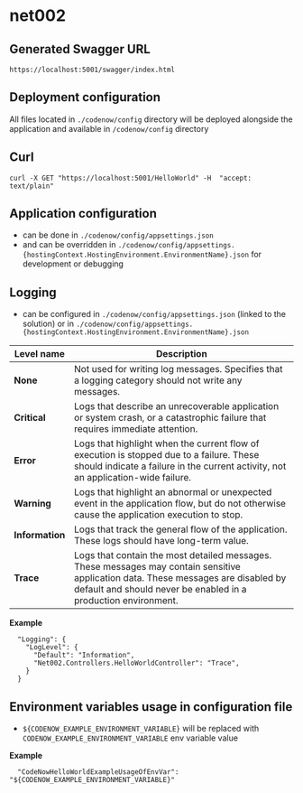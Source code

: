 # net002

## Generated Swagger URL

```
https://localhost:5001/swagger/index.html
```

## Deployment configuration

All files located in `./codenow/config` directory will be deployed alongside the application and available in `/codenow/config` directory

## Curl

```
curl -X GET "https://localhost:5001/HelloWorld" -H  "accept: text/plain"
```

## Application configuration

- can be done in `./codenow/config/appsettings.json`
- and can be overridden in `./codenow/config/appsettings.{hostingContext.HostingEnvironment.EnvironmentName}.json` for development or debugging

## Logging

- can be configured in `./codenow/config/appsettings.json` (linked to the solution) or in `./codenow/config/appsettings.{hostingContext.HostingEnvironment.EnvironmentName}.json`

| Level name      | Description                                                                                                                                                                                          |
| --------------- | ---------------------------------------------------------------------------------------------------------------------------------------------------------------------------------------------------- |
| **None**        | Not used for writing log messages. Specifies that a logging category should not write any messages.                                                                                                  |
| **Critical**    | Logs that describe an unrecoverable application or system crash, or a catastrophic failure that requires immediate attention.                                                                        |
| **Error**       | Logs that highlight when the current flow of execution is stopped due to a failure. These should indicate a failure in the current activity, not an application-wide failure.                        |
| **Warning**     | Logs that highlight an abnormal or unexpected event in the application flow, but do not otherwise cause the application execution to stop.                                                           |
| **Information** | Logs that track the general flow of the application. These logs should have long-term value.                                                                                                         |
| **Trace**       | Logs that contain the most detailed messages. These messages may contain sensitive application data. These messages are disabled by default and should never be enabled in a production environment. |

**Example**

```
  "Logging": {
    "LogLevel": {
      "Default": "Information",
      "Net002.Controllers.HelloWorldController": "Trace",
    }
  }
```

## Environment variables usage in configuration file

- `${CODENOW_EXAMPLE_ENVIRONMENT_VARIABLE}` will be replaced with `CODENOW_EXAMPLE_ENVIRONMENT_VARIABLE` env variable value

**Example**

```
  "CodeNowHelloWorldExampleUsageOfEnvVar": "${CODENOW_EXAMPLE_ENVIRONMENT_VARIABLE}"
```
